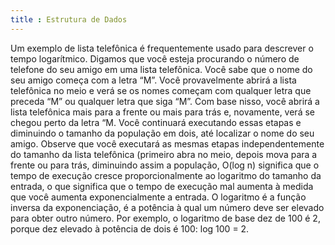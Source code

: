```yaml
---
title : Estrutura de Dados
---
```


Um exemplo de lista telefônica é frequentemente usado para descrever o tempo logarítmico. Digamos que você esteja procurando o número de telefone do seu amigo em uma lista telefônica. Você sabe que o nome do seu amigo começa com a letra “M”. Você provavelmente abrirá a lista telefônica no meio e verá se os nomes começam com qualquer letra que preceda “M” ou qualquer letra que siga “M”. Com base nisso, você abrirá a lista telefônica mais para a frente ou mais para trás e, novamente, verá se chegou perto da letra “M. Você continuará executando essas etapas e diminuindo o tamanho da população em dois, até localizar o nome do seu amigo. Observe que você executará as mesmas etapas independentemente do tamanho da lista telefônica (primeiro abra no meio, depois mova para a frente ou para trás, diminuindo assim a população,
O(log n) significa que o tempo de execução cresce proporcionalmente ao logaritmo do tamanho da entrada, o que significa que o tempo de execução mal aumenta à medida que você aumenta exponencialmente a entrada. O logaritmo é a função inversa da exponenciação, é a potência à qual um número deve ser elevado para obter outro número. Por exemplo, o logaritmo de base dez de 100 é 2, porque dez elevado à potência de dois é 100: log 100 = 2.